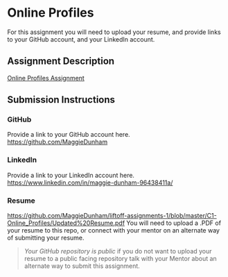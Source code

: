 # Online Profiles
For this assignment you will need to upload your resume, and provide links to your GitHub account, and your LinkedIn account.

## Assignment Description
[Online Profiles Assignment](https://education.launchcode.org/liftoff/assignments/online-profiles/)

## Submission Instructions
 
### GitHub
Provide a link to your GitHub account here.
 https://github.com/MaggieDunham
### LinkedIn
Provide a link to your LinkedIn account here.
https://www.linkedin.com/in/maggie-dunham-96438411a/

### Resume
https://github.com/MaggieDunham/liftoff-assignments-1/blob/master/C1-Online_Profiles/Updated%20Resume.pdf
You will need to upload a .PDF of your resume to this repo, or connect with your mentor on an alternate way of submitting your resume.

> *Your GitHub repository is public* if you do not want to upload your resume to a public facing repository talk with your Mentor about an alternate way to submit this assignment.

